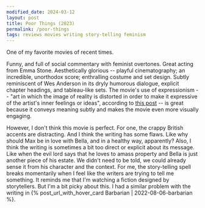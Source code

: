 ```yaml
---
modified_date: 2024-03-12
layout: post
title: Poor Things (2023)
permalink: /poor-things
tags: reviews movies writing story-telling feminism
---
```


One of my favorite movies of recent times.
<!--more-->
Funny, and full of social commentary with feminist overtones.
Great acting from Emma Stone.
Aesthetically glorious -- playful cinematography; an incredible, unorthodox score; enthralling costume and set design.
Subtly reminiscent of Wes Anderson in its dryly humorous dialogue, explicit chapter headings, and tableau-like sets.
The movie's use of expressionism -- "art in which the image of reality is distorted in order to make it expressive of the artist's inner feelings or ideas", according to [this post](https://www.tate.org.uk/art/art-terms/e/expressionism#:~:text=Expressionism%20refers%20to%20art%20in,artist's%20inner%20feelings%20or%20ideas) -- is great because it conveys meaning subtly and makes the movie even more visually engaging.

However, I don't think this movie is perfect.
For one, the crappy British accents are distracting.
And I think the writing has some flaws.
Like why should Max be in love with Bella, and in a healthy way, apparently?
Also, I think the writing is sometimes a bit too direct or explicit about its message.
Like when the evil lord says that he loves to amass property and Bella is just another piece of his estate.
We didn't need to be told, we could already sense it from his character and the context.
For me, the story-telling spell breaks momentarily when I feel like the writers are trying to tell me something.
It reminds me that I'm watching a fiction designed by storytellers.
But I'm a bit picky about this.
I had a similar problem with the writing in {% post_url_with_hover_card Barbarian | 2022-08-06-barbarian %}.